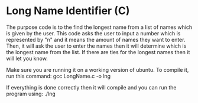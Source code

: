 # Long Name Identifier (C)

The purpose code is to the find the longest name from a list of names which is given by the user. This code asks the user to input a number which is represented by "n" and it means the amount of names they want to enter. Then, it will ask the user to enter the names then it will
determine which is the longest name from the list. If there are ties for the longest names then it will let you know. 

Make sure you are running it on a working version of ubuntu. To compile it, run this command: gcc LongName.c -o lng

If everything is done correctly then it will compile and you can run the program using: ./lng
